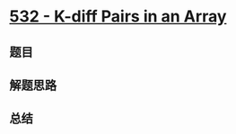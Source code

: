 # [532 - K-diff Pairs in an Array](https://leetcode.com/problems/k-diff-pairs-in-an-array/)

## 题目


## 解题思路


## 总结


